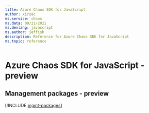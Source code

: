 ```yaml
---
title: Azure Chaos SDK for JavaScript
author: xirzec
ms.service: chaos
ms.data: 09/21/2022
ms.devlang: javascript
ms.author: jeffish
description: Reference for Azure Chaos SDK for JavaScript
ms.topic: reference
---
```

# Azure Chaos SDK for JavaScript - preview

## Management packages - preview
[!INCLUDE [mgmt-packages](chaos-mgmt-index.md)]